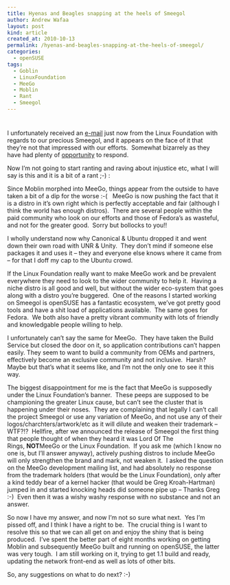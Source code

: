 ```yaml
---
title: Hyenas and Beagles snapping at the heels of Smeegol
author: Andrew Wafaa
layout: post
kind: article
created_at: 2010-10-13
permalink: /hyenas-and-beagles-snapping-at-the-heels-of-smeegol/
categories:
  - openSUSE
tags:
  - Goblin
  - LinuxFoundation
  - MeeGo
  - Moblin
  - Rant
  - Smeegol
---
```

# 

I unfortunately received an [e-mail][1] just now from the Linux Foundation with regards to our precious Smeegol, and it appears on the face of it that they’re not that impressed with our efforts.  Somewhat bizarrely as they have had plenty of [opportunity][2] to respond.

 [1]: http://lists.meego.com/pipermail/meego-dev/2010-October/006547.html "Not happy about the trademark & name"
 [2]: http://lists.meego.com/pipermail/meego-dev/2010-September/006004.html "Asking about the trademark etc"

Now I’m not going to start ranting and raving about injustice etc, what I will say is this and it is a bit of a rant ;-) :

Since Moblin morphed into MeeGo, things appear from the outside to have taken a bit of a dip for the worse :-(   MeeGo is now pushing the fact that it is a distro in it’s own right which is perfectly acceptable and fair (although I think the world has enough distros).  There are several people within the paid community who look on our efforts and those of Fedora’s as wasteful, and not for the greater good.  Sorry but bollocks to you!!

I wholly understand now why Canonical & Ubuntu dropped it and went down their own road with UNR & Unity.  They don’t mind if someone else packages it and uses it – they and everyone else knows where it came from – for that I doff my cap to the Ubuntu crowd.

If the Linux Foundation really want to make MeeGo work and be prevalent everywhere they need to look to the wider community to help it.  Having a niche distro is all good and well, but without the wider eco-system that goes along with a distro you’re buggered.  One of the reasons I started working on Smeegol is openSUSE has a fantastic ecosystem, we’ve got pretty good tools and have a shit load of applications available.  The same goes for Fedora.  We both also have a pretty vibrant community with lots of friendly and knowledgable people willing to help.

I unfortunately can’t say the same for MeeGo.  They have taken the Build Service but closed the door on it, so application contributions can’t happen easily. They seem to want to build a community from OEMs and partners, effectively become an exclusive community and not inclusive.  Harsh?  Maybe but that’s what it seems like, and I’m not the only one to see it this way.

The biggest disappointment for me is the fact that MeeGo is supposedly under the Linux Foundation’s banner.  These peeps are supposed to be championing the greater Linux cause, but can’t see the cluster that is happening under their noses.  They are complaining that legally I can’t call the project Smeegol or use any variation of MeeGo, and not use any of their logos/charchters/artwork/etc as it will dilute and weaken their trademark – WTF?!?  Hellfire, after we announced the release of Smeegol the first thing that people thought of when they heard it was Lord Of The Rings, **NOT**MeeGo or the Linux Foundation.  If you ask me (which I know no one is, but I’ll answer anyway), actively pushing distros to include MeeGo will only strengthen the brand and mark, not weaken it.  I asked the question on the MeeGo development mailing list, and had absolutely no response from the trademark holders (that would be the Linux Foundation), only after a kind teddy bear of a kernel hacker (that would be Greg Kroah-Hartman) jumped in and started knocking heads did someone pipe up – Thanks Greg :-)  Even then it was a wishy washy response with no substance and not an answer.

So now I have my answer, and now I’m not so sure what next.  Yes I’m pissed off, and I think I have a right to be.  The crucial thing is I want to resolve this so that we can all get on and enjoy the shiny that is being produced.  I’ve spent the better part of eight months working on getting Moblin and subsequently MeeGo built and running on openSUSE, the latter was very tough.  I am still working on it, trying to get 1.1 build and ready, updating the network front-end as well as lots of other bits.

So, any suggestions on what to do next? :-)
